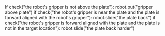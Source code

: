  

If check("the robot's gripper is not above the plate"):
    robot.put("gripper above plate")
if check("the robot's gripper is near the plate and the plate is forward aligned with the robot's gripper"):
    robot.slide("the plate back")
if check("the robot's gripper is forward aligned with the plate and the plate is not in the target location"):
    robot.slide("the plate back harder")